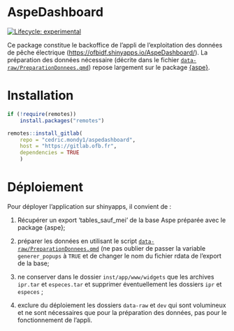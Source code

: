 
<!-- README.md is generated from README.Rmd. Please edit that file -->

# AspeDashboard

<!-- badges: start -->

[![Lifecycle:
experimental](https://img.shields.io/badge/lifecycle-experimental-orange.svg)](https://lifecycle.r-lib.org/articles/stages.html#experimental)

<!-- badges: end -->

Ce package constitue le backoffice de l’appli de l’exploitation des
données de pêche électrique
(<https://ofbidf.shinyapps.io/AspeDashboard/>). La préparation des
données nécessaire (décrite dans le fichier
[`data-raw/PreparationDonnees.qmd`](data-raw/PreparationDonnees.md))
repose largement sur le package
[{aspe}](https://github.com/PascalIrz/aspe).

# Installation

``` r
if (!require(remotes))
    install.packages("remotes")

remotes::install_gitlab(
    repo = "cedric.mondy1/aspedashboard",
    host = "https://gitlab.ofb.fr", 
    dependencies = TRUE
    )
```

# Déploiement

Pour déployer l’application sur shinyapps, il convient de :

1.  Récupérer un export ‘tables_sauf_mei’ de la base Aspe préparée avec
    le package {aspe};

2.  préparer les données en utilisant le script
    [`data-raw/PreparationDonnees.qmd`](https://github.com/CedricMondy/AspeDashboard/blob/main/data-raw/PreparationDonnees.qmd)
    (ne pas oublier de passer la variable `generer_popups` à `TRUE` et
    de changer le nom du fichier rdata de l’export de la base;

3.  ne conserver dans le dossier `inst/app/www/widgets` que les archives
    `ipr.tar` et `especes.tar` et supprimer éventuellement les dossiers
    `ipr` et `especes` ;

4.  exclure du déploiement les dossiers `data-raw` et `dev` qui sont
    volumineux et ne sont nécessaires que pour la préparation des
    données, pas pour le fonctionnement de l’appli.
